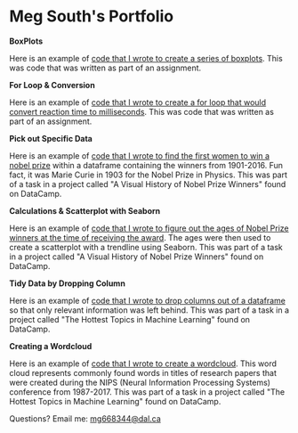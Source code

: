 # Meg South's Portfolio
**BoxPlots**

Here is an example of [code that I wrote to create a series of boxplots](boxplot.md). This was code that was written as part of an assignment.

**For Loop & Conversion**

Here is an example of [code that I wrote to create a for loop that would convert reaction time to milliseconds](rt_for_loop.md). This was code that was written as part of an assignment.

**Pick out Specific Data**

Here is an example of [code that I wrote to find the first women to win a nobel prize](first_woman_nobel.md) within a dataframe containing the winners from 1901-2016. Fun fact, it was Marie Curie in 1903 for the Nobel Prize in Physics. This was part of a task in a project called "A Visual History of Nobel Prize Winners" found on DataCamp.

**Calculations & Scatterplot with Seaborn**

Here is an example of [code that I wrote to figure out the ages of Nobel Prize winners at the time of receiving the award](age_nobel_winners.md). The ages were then used to create a scatterplot with a trendline using Seaborn. This was part of a task in a project called "A Visual History of Nobel Prize Winners" found on DataCamp.

**Tidy Data by Dropping Column**

Here is an example of [code that I wrote to drop columns out of a dataframe](drop_columns.md) so that only relevant information was left behind. This was part of a task in a project called "The Hottest Topics in Machine Learning" found on DataCamp.

**Creating a Wordcloud**

Here is an example of [code that I wrote to create a wordcloud](wordcloud.md). This word cloud represents commonly found words in titles of research papers that were created during the NIPS (Neural Information Processing Systems) conference from 1987-2017. This was part of a task in a project called "The Hottest Topics in Machine Learning" found on DataCamp.

Questions? Email me:
[mg668344@dal.ca](mailto:mg668344@dal.ca)
